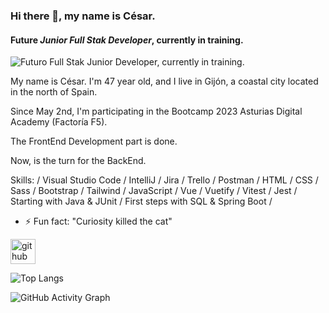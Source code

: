 ### Hi there 👋, my name is **César.**
#### Future *Junior Full Stak Developer*, currently in training.
![Futuro *Full Stak Junior Developer*, currently in training.](https://external-content.duckduckgo.com/iu/?u=https%3A%2F%2Fcdn.wallpapersafari.com%2F93%2F45%2Fwcr1Kl.jpg&f=1&nofb=1&ipt=daaa7c52fe23657ca9ec182f0cf5fb9c7885f0a16be9991b9fea2849c2b75ba8&ipo=images)

My name is César. I'm 47 year old, and I live in Gijón, a coastal city located in the north of Spain.


Since May 2nd, I'm participating in the Bootcamp 2023 Asturias Digital Academy (Factoría F5).


The FrontEnd Development part is done. 


Now, is the turn for the BackEnd.

Skills: / Visual Studio Code / IntelliJ / Jira / Trello / Postman
        / HTML / CSS / Sass / Bootstrap / Tailwind / JavaScript / Vue / Vuetify
        / Vitest / Jest
        / Starting with Java & JUnit / First steps with SQL & Spring Boot /

- ⚡ Fun fact: "Curiosity killed the cat" 


[<img src='https://cdn.jsdelivr.net/npm/simple-icons@3.0.1/icons/github.svg' alt='github' height='40'>](https://github.com/cesarconte)  

![Top Langs](https://github-readme-stats.vercel.app/api?username=cesarconte&show_icons=true)

![GitHub Activity Graph](https://github-readme-activity-graph.vercel.app/graph?username=cesarconte)



